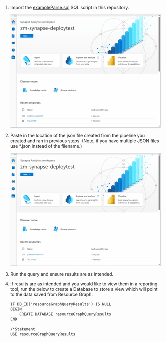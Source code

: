 1) Import the [exampleParse.sql](..\code\synapse\sql\exampleParse.sql) SQL script in this repository.

    ![](./images/runSql01.gif)

2) Paste in the location of the json file created from the pipeline you created and ran in previous steps. (Note, if you have multiple JSON files use *.json instead of the filename.)

    ![](./images/runSql02.gif)

3) Run the query and ensure results are as intended.
4) If results are as intended and you would like to view them in a reporting tool, run the below to create a Database to store a view which will point to the data saved from Resource Graph.
    ```
    IF DB_ID('resourceGraphQueryResults') IS NULL 
    BEGIN
        CREATE DATABASE resourceGraphQueryResults
    END 

    /*Statement
    USE resourceGraphQueryResults
    ```
